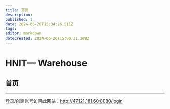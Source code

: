 ```yaml
---
title: 首页
description: 
published: 1
date: 2024-06-26T15:34:26.511Z
tags: 
editor: markdown
dateCreated: 2024-06-26T15:00:31.388Z
---
```


# HNIT— Warehouse

##  首页

---

登录/创建账号访问此网站：http://47.121.181.60:8080/login


  
